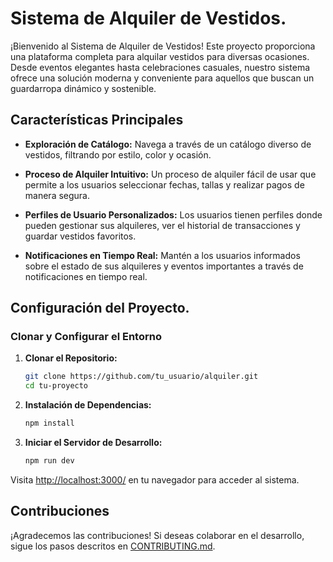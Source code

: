 # Sistema de Alquiler de Vestidos.

¡Bienvenido al Sistema de Alquiler de Vestidos! Este proyecto proporciona una plataforma completa para alquilar vestidos para diversas ocasiones. Desde eventos elegantes hasta celebraciones casuales, nuestro sistema ofrece una solución moderna y conveniente para aquellos que buscan un guardarropa dinámico y sostenible.

## Características Principales

- **Exploración de Catálogo:** Navega a través de un catálogo diverso de vestidos, filtrando por estilo, color y ocasión.
  
- **Proceso de Alquiler Intuitivo:** Un proceso de alquiler fácil de usar que permite a los usuarios seleccionar fechas, tallas y realizar pagos de manera segura.

- **Perfiles de Usuario Personalizados:** Los usuarios tienen perfiles donde pueden gestionar sus alquileres, ver el historial de transacciones y guardar vestidos favoritos.

- **Notificaciones en Tiempo Real:** Mantén a los usuarios informados sobre el estado de sus alquileres y eventos importantes a través de notificaciones en tiempo real.

## Configuración del Proyecto.

### Clonar y Configurar el Entorno

1. **Clonar el Repositorio:**
   ```bash
   git clone https://github.com/tu_usuario/alquiler.git
   cd tu-proyecto
   ```

2. **Instalación de Dependencias:**
   ```bash
   npm install
   ```

3. **Iniciar el Servidor de Desarrollo:**
   ```bash
   npm run dev
   ```

Visita [http://localhost:3000/](http://localhost:3000/) en tu navegador para acceder al sistema.

## Contribuciones

¡Agradecemos las contribuciones! Si deseas colaborar en el desarrollo, sigue los pasos descritos en [CONTRIBUTING.md](CONTRIBUTING.md).

